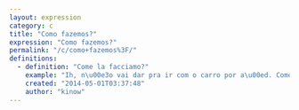 ```yaml
---
layout: expression
category: c
title: "Como fazemos?"
expression: "Como fazemos?"
permalink: "/c/como+fazemos%3F/"
definitions:
  - definition: "Come la facciamo?"
    example: "Ih, n\u00e3o vai dar pra ir com o carro por a\u00ed. Como fazemos agora?"
    created: "2014-05-01T03:37:48"
    author: "kinow"
---
```

